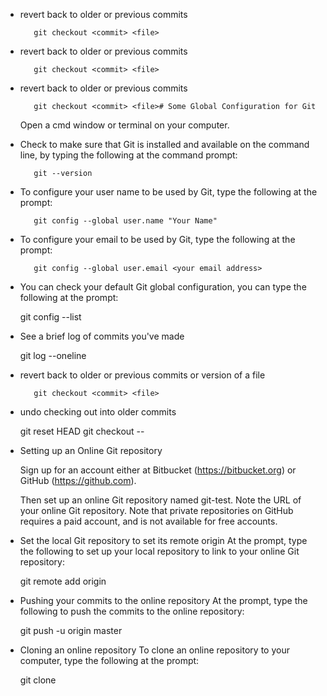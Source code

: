 
* revert back to older or previous commits

         git checkout <commit> <file>
* revert back to older or previous commits

         git checkout <commit> <file>
* revert back to older or previous commits

         git checkout <commit> <file># Some Global Configuration for Git

	Open a cmd window or terminal on your computer.

* Check to make sure that Git is installed and available on the command line, by typing the
  following at the command prompt:

         git --version

* To configure your user name to be used by Git, type the following at the prompt:

         git config --global user.name "Your Name"

* To configure your email to be used by Git, type the following at the prompt:
 
         git config --global user.email <your email address>

* You can check your default Git global configuration, you can type the following at the prompt:
	
	 git config --list

* See a brief log of commits you've made

	 git log --oneline

* revert back to older or previous commits or version of a file

         git checkout <commit> <file>

* undo checking out into older commits

	 git reset HEAD <file>
	 git checkout -- <file>


* Setting up an Online Git repository

	Sign up for an account either at Bitbucket (https://bitbucket.org) or GitHub (https://github.com).

	Then set up an online Git repository named git-test. Note the URL of your online Git repository. Note that private repositories on GitHub requires a paid account, and is not available for free accounts.

* Set the local Git repository to set its remote origin
  At the prompt, type the following to set up your local repository to link to your online Git repository:
	
	git remote add origin <repository URL>

* Pushing your commits to the online repository
  At the prompt, type the following to push the commits to the online repository:

	git push -u origin master

* Cloning an online repository
To clone an online repository to your computer, type the following at the prompt:

	git clone <repository URL>

